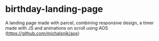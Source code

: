 # birthday-landing-page
A landing page made with parcel, combining responsive design, a timer made with JS and animations on scroll using AOS (https://github.com/michalsnik/aos)
